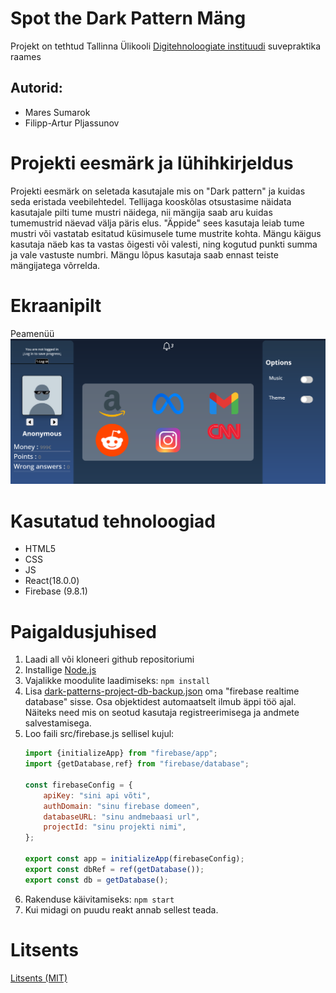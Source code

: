 # Spot the Dark Pattern Mäng

Projekt on tethtud Tallinna Ülikooli [Digitehnoloogiate instituudi](https://www.tlu.ee/dt) suvepraktika raames
## Autorid: 
 - Mares Sumarok
 - Filipp-Artur Pljassunov



# Projekti eesmärk ja lühihkirjeldus
Projekti eesmärk on seletada kasutajale mis on "Dark pattern" ja kuidas seda eristada veebilehtedel.
Tellijaga kooskõlas otsustasime näidata kasutajale pilti tume mustri näidega, nii mängija saab aru kuidas tumemustrid näevad välja päris elus.
"Äppide" sees kasutaja leiab tume mustri või vastatab esitatud küsimusele tume mustrite kohta.
Mängu käigus kasutaja näeb kas ta vastas õigesti või valesti, ning kogutud punkti summa ja vale vastuste numbri.
Mängu lõpus kasutaja saab ennast teiste mängijatega võrrelda.

# Ekraanipilt
Peamenüü
![Spot the Dark Pattern peamenüü](src/img/screenshots/DP_Project_Main_menu.png)



# Kasutatud tehnoloogiad
 - HTML5
 - CSS
 - JS
 - React(18.0.0)
 - Firebase (9.8.1)


# Paigaldusjuhised
1. Laadi all või kloneeri github repositoriumi
2. Installige [Node.js](https://nodejs.org/en/download/)
3. Vajalikke moodulite laadimiseks:  `npm install`
4. Lisa [dark-patterns-project-db-backup.json](dark-patterns-project-db-backup.json) oma "firebase realtime database" sisse.
    Osa objektidest automaatselt ilmub äppi töö ajal. Näiteks need mis on seotud kasutaja registreerimisega ja andmete salvestamisega.
5. Loo faili src/firebase.js sellisel kujul:
    ```javascript
   import {initializeApp} from "firebase/app";
   import {getDatabase,ref} from "firebase/database";

    const firebaseConfig = {
        apiKey: "sini api võti",
        authDomain: "sinu firebase domeen",
        databaseURL: "sinu andmebaasi url",
        projectId: "sinu projekti nimi",
    };
   
    export const app = initializeApp(firebaseConfig);
    export const dbRef = ref(getDatabase());
    export const db = getDatabase();
   ```
6. Rakenduse käivitamiseks: `npm start`
7. Kui midagi on puudu reakt annab sellest teada.



# Litsents
[Litsents (MIT)](LICENSE)